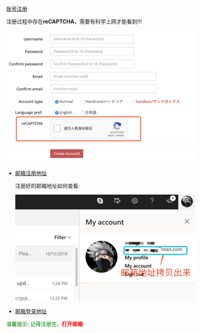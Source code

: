[账号注册](https://ephinea.pioneer2.net/register)

注册过程中存在**reCAPTCHA**，需要有科学上网才能看到!!!

![验证码](./static/img/ephinea_reg.png)

  * [邮箱注册地址](https://signup.live.com)  
    
    注册好的邮箱地址如何查看:
    
    ![邮箱地址](./static/img/email.png)
    
  * [邮箱登录地址](https://login.live.com)
  
<span style="color:green">温馨提示: 记得注册完，<span style="color:red">**打开邮箱**</span></span>  
  